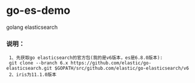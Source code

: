 # go-es-demo
golang elasticsearch

### 说明：
     1、先获取go elasticsearch的官方包(我的是v6版本，es是6.8.0版本):
     git clone --branch 6.x https://github.com/elastic/go-elasticsearch.git $GOPATH/src/github.com/elastic/go-elasticsearch/v6
     2、iris为11.1.0版本
